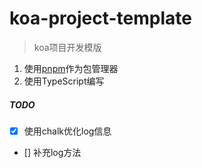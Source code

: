 # koa-project-template

> koa项目开发模版

1. 使用[pnpm](https://github.com/pnpm/pnpm)作为包管理器
2. 使用TypeScript编写

##### TODO

- [x] 使用chalk优化log信息
- [] 补充log方法